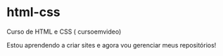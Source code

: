 # html-css
 Curso de HTML e CSS ( cursoemvideo)

Estou aprendendo a criar sites e agora vou gerenciar meus repositórios!